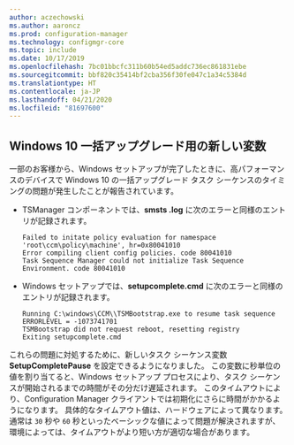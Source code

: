 ```yaml
---
author: aczechowski
ms.author: aaroncz
ms.prod: configuration-manager
ms.technology: configmgr-core
ms.topic: include
ms.date: 10/17/2019
ms.openlocfilehash: 7bc01bbcfc311b60b54ed5addc736ec861831ebe
ms.sourcegitcommit: bbf820c35414bf2cba356f30fe047c1a34c5384d
ms.translationtype: HT
ms.contentlocale: ja-JP
ms.lasthandoff: 04/21/2020
ms.locfileid: "81697600"
---
```

## <a name="new-variable-for-windows-10-in-place-upgrade"></a><a name="bkmk_osdvar"></a> Windows 10 一括アップグレード用の新しい変数

<!--4680263-->

一部のお客様から、Windows セットアップが完了したときに、高パフォーマンスのデバイスで Windows 10 の一括アップグレード タスク シーケンスのタイミングの問題が発生したことが報告されています。

- TSManager コンポーネントでは、**smsts .log** に次のエラーと同様のエントリが記録されます。

    ``` log
    Failed to initate policy evaluation for namespace 'root\ccm\policy\machine', hr=0x80041010
    Error compiling client config policies. code 80041010
    Task Sequence Manager could not initialize Task Sequence Environment. code 80041010
    ```

- Windows セットアップでは、**setupcomplete.cmd** に次のエラーと同様のエントリが記録されます。

    ``` log
    Running C:\windows\CCM\\TSMBootstrap.exe to resume task sequence
    ERRORLEVEL = -1073741701
    TSMBootstrap did not request reboot, resetting registry
    Exiting setupcomplete.cmd
    ```

これらの問題に対処するために、新しいタスク シーケンス変数 **SetupCompletePause** を設定できるようになりました。 この変数に秒単位の値を割り当てると、Windows セットアップ プロセスにより、タスク シーケンスが開始されるまでの時間がその分だけ遅延されます。 このタイムアウトにより、Configuration Manager クライアントでは初期化にさらに時間がかかるようになります。 具体的なタイムアウト値は、ハードウェアによって異なります。 通常は `30` 秒や `60` 秒といったベーシックな値によって問題が解決されますが、環境によっては、タイムアウトがより短い方が適切な場合があります。
